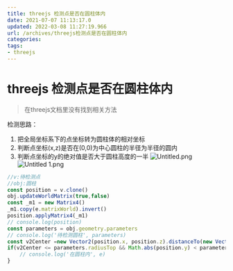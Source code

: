 ```yaml
---
title: threejs 检测点是否在圆柱体内
date: 2021-07-07 11:13:17.0
updated: 2022-03-08 11:27:19.966
url: /archives/threejs检测点是否在圆柱体内
categories: 
tags: 
- threejs
---
```


# threejs 检测点是否在圆柱体内

> 在threejs文档里没有找到相关方法

检测思路：

1. 把全局坐标系下的点坐标转为圆柱体的相对坐标
2. 判断点坐标(x,z)是否在(0,0)为中心圆柱的半径为半径的圆内
3. 判断点坐标的y的绝对值是否大于圆柱高度的一半
![Untitled.png](/upload/2022/03/Untitled-11a4d6852f534fb8b514552f6260d175.png)![Untitled 1.png](/upload/2022/03/Untitled%201-a107af0b1fd14a6481bc01ac4e76f4c4.png)

```jsx
//v:待检测点
//obj:圆柱
const position = v.clone()
obj.updateWorldMatrix(true,false)
const _m1 = new Matrix4()
_m1.copy(e.matrixWorld).invert()
position.applyMatrix4(_m1)
// console.log(position)
const parameters = obj.geometry.parameters
// console.log('待检测圆柱', parameters)
const v2Center =new Vector2(position.x, position.z).distanceTo(new Vector2())
if(v2Center <= parameters.radiusTop && Math.abs(position.y) < parameters.height / 2) {
	// console.log('在圆柱内', e)
}
```